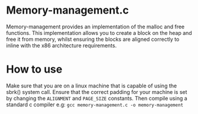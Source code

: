 # Memory-management.c
Memory-management provides an implementation of the malloc and free functions. This implementation allows you to create a block on the heap and free it from memory, whilst ensuring the blocks are aligned correctly to inline with the x86 architecture requirements.

# How to use
Make sure that you are on a linux machine that is capable of using the sbrk() system call. Ensure that the correct padding for your machine is set by changing the `ALIGNMENT` and `PAGE_SIZE` constants. Then compile using a standard c compiler e.g:
`gcc memory-management.c -o memory-management`
